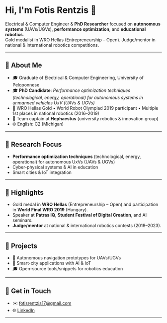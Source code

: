 # Hi, I'm Fotis Rentzis 👋

Electrical & Computer Engineer & **PhD Researcher** focused on **autonomous systems** (UAVs/UGVs), **performance optimization**, and **educational robotics**.  
Gold medalist in WRO Hellas (Entrepreneurship – Open). Judge/mentor in national & international robotics competitions.

---

## 🔹 About Me
- 🎓 Graduate of Electrical & Computer Engineering, University of Peloponnese  
- 🎓 **PhD Candidate**: *Performance optimization techniques (technological, energy, operational) for autonomous systems in unmanned vehicles UxV (UAVs & UGVs)*  
- 🏅 WRO Hellas Gold • World Robot Olympiad 2019 participant • Multiple 1st places in national robotics (2016–2019)  
- 🤝 Team captain at **Hephaestus** (university robotics & innovation group)  
- 🌐 English: C2 (Michigan)

---

## 🔹 Research Focus
- **Performance optimization techniques** (technological, energy, operational) for autonomous UxVs (UAVs & UGVs)  
- Cyber-physical systems & AI in education  
- Smart cities & IoT integration  

---

## 🔹 Highlights
- Gold medal in **WRO Hellas** (Entrepreneurship – Open) and participation in **World Final WRO 2019** (Hungary).  
- Speaker at **Patras IQ**, **Student Festival of Digital Creation**, and AI seminars.  
- **Judge/mentor** at national & international robotics contests (2018–2023).  

---

## 🔹 Projects
- 🤖 Autonomous navigation prototypes for UAVs/UGVs  
- 🌆 Smart-city applications with AI & IoT  
- 🎓 Open-source tools/snippets for robotics education  

---

## 🔹 Get in Touch
- ✉️ fotisrentzis17@gmail.com  
- 🌐 [LinkedIn](https://www.linkedin.com/in/fotis-rentzis)

---
